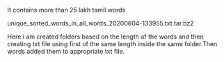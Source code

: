 It contains more than 25 lakh tamil words

unique_sorted_words_in_all_words_20200604-133955.txt.tar.bz2

Here i am created folders based on the length of the words and then creating txt file using first of the same length inside the same folder.Then words added them to appropriate txt file.
